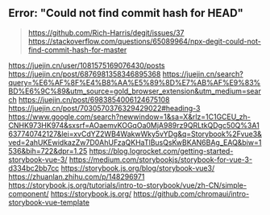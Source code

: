## Error: "Could not find commit hash for HEAD"

> https://github.com/Rich-Harris/degit/issues/37
> https://stackoverflow.com/questions/65089964/npx-degit-could-not-find-commit-hash-for-master

https://juejin.cn/user/1081575169076430/posts
https://juejin.cn/post/6876981358346895368
https://juejin.cn/search?query=%E6%AF%8F%E4%B8%AA%E5%89%8D%E7%AB%AF%E9%83%BD%E6%9C%89&utm_source=gold_browser_extension&utm_medium=search
https://juejin.cn/post/6983854006124675108
https://juejin.cn/post/7030570376329429022#heading-3
https://www.google.com/search?newwindow=1&sa=X&rlz=1C1GCEU_zh-CNHK973HK974&sxsrf=AOaemvKOGqOa0MjA989rz9QRLtkQDgc50Q%3A1637740742127&lei=xvCdYZ2WB4WakwWky5vYDg&q=Storybook%2Fvue3&ved=2ahUKEwidkazZw7D0AhUFzaQKHaTlBusQsKwBKAN6BAg_EAQ&biw=1536&bih=722&dpr=1.25
https://blog.logrocket.com/getting-started-storybook-vue-3/
https://medium.com/storybookjs/storybook-for-vue-3-d334bc2bb7cc
https://storybook.js.org/blog/storybook-vue3/
https://zhuanlan.zhihu.com/p/148296971
https://storybook.js.org/tutorials/intro-to-storybook/vue/zh-CN/simple-component/
https://storybook.js.org/
https://github.com/chromaui/intro-storybook-vue-template
